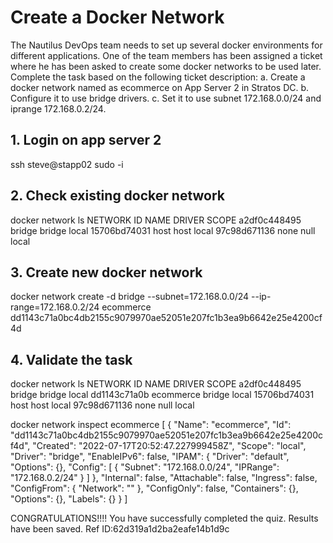 # Create a Docker Network

The Nautilus DevOps team needs to set up several docker environments for different applications. One of the team members has been assigned a ticket where he has been asked to create some docker networks to be used later. Complete the task based on the following ticket description:
a. Create a docker network named as ecommerce on App Server 2 in Stratos DC.
b. Configure it to use bridge drivers.
c. Set it to use subnet 172.168.0.0/24 and iprange 172.168.0.2/24.



## 1. Login on app server 2
ssh steve@stapp02
sudo -i


## 2. Check existing docker network
docker network ls
NETWORK ID     NAME      DRIVER    SCOPE
a2df0c448495   bridge    bridge    local
15706bd74031   host      host      local
97c98d671136   none      null      local


## 3. Create new docker network
docker network create -d bridge --subnet=172.168.0.0/24 --ip-range=172.168.0.2/24 ecommerce
dd1143c71a0bc4db2155c9079970ae52051e207fc1b3ea9b6642e25e4200cf4d


## 4. Validate the task
docker network ls
NETWORK ID     NAME        DRIVER    SCOPE
a2df0c448495   bridge      bridge    local
dd1143c71a0b   ecommerce   bridge    local
15706bd74031   host        host      local
97c98d671136   none        null      local


docker network inspect ecommerce
[
    {
        "Name": "ecommerce",
        "Id": "dd1143c71a0bc4db2155c9079970ae52051e207fc1b3ea9b6642e25e4200cf4d",
        "Created": "2022-07-17T20:52:47.227999458Z",
        "Scope": "local",
        "Driver": "bridge",
        "EnableIPv6": false,
        "IPAM": {
            "Driver": "default",
            "Options": {},
            "Config": [
                {
                    "Subnet": "172.168.0.0/24",
                    "IPRange": "172.168.0.2/24"
                }
            ]
        },
        "Internal": false,
        "Attachable": false,
        "Ingress": false,
        "ConfigFrom": {
            "Network": ""
        },
        "ConfigOnly": false,
        "Containers": {},
        "Options": {},
        "Labels": {}
    }
]





CONGRATULATIONS!!!!
You have successfully completed the quiz. Results have been saved. Ref ID:62d319a1d2ba2eafe14b1d9c

